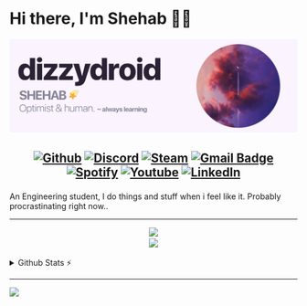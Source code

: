 # Hi there, I'm Shehab 👋🏻
<img src="https://raw.githubusercontent.com/dizzydroid/dizzydroid/main/dizzydroid_header.png">

<h2 align="center">

[![Github](https://img.shields.io/badge/-GitHub-000?style=flat-square&logo=Github&logoColor=white)](https://github.com/dizzydroid)
[![Discord](https://img.shields.io/badge/Discord-7289da?style=flat-square&logo=discord&logoColor=white)](https://discordapp.com/users/503592150219358228)
[![Steam](https://img.shields.io/badge/-Steam-171a21?style=flat-square&logo=steam&logoColor=white)](https://steamcommunity.com/id/dizzydroid/)
[![Gmail Badge](https://img.shields.io/badge/-Gmail-c14438?style=flat-square&logo=Gmail&logoColor=white&link=mailto:shehabmahmoud2003@gmail.com)](mailto:shehabmahmoud2003@gmail.com)<br>
[![Spotify](https://img.shields.io/badge/-Spotify-1db954?style=flat-square&logo=spotify&logoColor=white)](https://open.spotify.com/user/tvn7wa873c4ytlxdwvlxwp5ft)
[![Youtube](https://img.shields.io/badge/-YouTube-FF0000?style=flat-square&logo=youtube&logoColor=white)](https://www.youtube.com/watch?v=dQw4w9WgXcQ)
[![LinkedIn](https://img.shields.io/badge/LinkedIn-0077B5?style=flat-square&logo=linkedin&logoColor=white)](https://www.linkedin.com/in/ShehabMahmoud)
<!--[![MAL](https://img.shields.io/badge/MyAnimeList-2e51a2?style=flat-square&logo=MyAnimeList&logoColor=white)](https://myanimelist.net/profile/DizzyDroid)-->




</h2>

An Engineering student, I do things and stuff when i feel like it. Probably procrastinating right now..
<br>
________________
<p align="center">
    <img src="https://skillicons.dev/icons?i=c,cpp,py,js,html,css,react,nodejs,visualstudio,github,vscode,atom" /><br>
    <img src="https://skillicons.dev/icons?i=git,linux,discord,twitter,wordpress,autocad,matlab,ps,pr,ai,ae,au" />
  </a>
</p>

<details>
  <summary>Github Stats ⚡</summary>
  
  <a href="#">![Github stats](https://readme-stats.clckblog.space/api?username=dizzydroid&theme=transparent&count_private=true&hide_border=true&line_height=20)</a>
  <a href="#">![Top Langs](https://readme-stats.clckblog.space/api/top-langs/?username=dizzydroid&langs_count=6&layout=compact&theme=transparent&count_private=true&hide_border=true)</a>
<div align = "center">  
<!-- streak stats -->
  <img src="https://github-readme-streak-stats.herokuapp.com/?user=dizzydroid&theme=transparent&hide_border=true" />
</div>           
</details>

________________

<!-- footer -->
<img src="https://imgur.com/rilHVxA.png"/>


